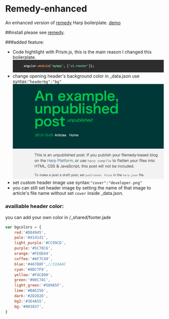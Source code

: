 # Remedy-enhanced

An enhanced version of [remedy](https://github.com/kennethormandy/hb-remedy) Harp boilerplate. [demo](http://blog.eisneim.com/)

##install
please see [remedy](https://github.com/kennethormandy/hb-remedy).

###added feature:
 - Code hightlight with Prism.js, this is the main reason I changed this boilerplate.![snapshot1](snapshot1.png "snapshot1")
 - change opening header's background color in _data.json use syntax:`"headerbg":"bg"` ![snapshot2](snapshot2.png "snapshot2")
 - set custom header image use syntax:`"cover":"developer.png"`
 - you can still set header image by setting the name of that image to article's file name without set `cover` inside _data.json.

### availiable header color:
you can add your own color in /_shared/footer.jade

```javascript
var bgcolors = {
	red:'#D84945',
	pale:'#d1d1d1',
	light_purple:'#CC99CD',
	purple:'#5C78C6',
	orange:'#FE6D44',
	coffee:'#AF7C49',
	blue:'#46788F',//316AAC
	cyan:'#8DC7F9',
	yellow:'#F4C800',
	green:'#00C74C',
	light_green:'#589A5F',
	lime:'#BAE256',
	dark:'#2D2D2D',
	bg2:'#3E4A55',
	bg:'#003837',
}
```